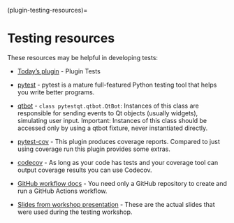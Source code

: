 (plugin-testing-resources)=

# Testing resources

These resources may be helpful in developing tests:
* [Today’s plugin](https://github.com/DragaDoncila/plugin-tests) - Plugin Tests

* [pytest](https://docs.pytest.org/en/6.2.x/) - pytest is a mature full-featured Python testing tool that helps you write better programs.

* [qtbot](https://pytest-qt.readthedocs.io/en/latest/reference.html#module-pytestqt.qtbot) - `class pytestqt.qtbot.QtBot`: Instances of this class are responsible for sending events to Qt objects (usually widgets), simulating user input.
Important: Instances of this class should be accessed only by using a qtbot fixture, never instantiated directly.

* [pytest-cov](https://pytest-cov.readthedocs.io/en/latest/) - This plugin produces coverage reports. Compared to just using coverage run this plugin provides some extras.

* [codecov](https://about.codecov.io/) - As long as your code has tests and your coverage tool can output coverage results you can use Codecov.

* [GitHub workflow docs](https://docs.github.com/en/actions/quickstart) - You need only a GitHub repository to create and run a GitHub Actions workflow.

* [Slides from workshop presentation](https://docs.google.com/presentation/d/1RFja0o6cZ8lAalAve8heuJ-Lrb4nOSUnfdpOSEhqqNo/) - These are the actual slides that were used during the testing workshop.